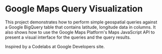 # Google Maps Query Visualization

This project demonstrates how to perform simple geospatial queries against a Google BigQuery table that contains latitude, longitude data in columns. It also shows how to use the Google Maps Platform's Maps JavaScript API to present a visual interface for the queries and the query results. 

Inspired by a Codelabs at Google Developers site.
